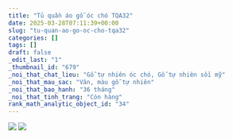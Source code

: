 ```yaml
---
title: "Tủ quần áo gỗ óc chó TQA32"
date: 2025-03-28T07:11:39+00:00
slug: "tu-quan-ao-go-oc-cho-tqa32"
categories: []
tags: []
draft: false
_edit_last: "1"
_thumbnail_id: "679"
_noi_that_chat_lieu: "Gỗ tự nhiên óc chó, Gỗ tự nhiên sồi mỹ"
_noi_that_mau_sac: "Vân, màu gỗ tự nhiên"
_noi_that_bao_hanh: "36 tháng"
_noi_that_tinh_trang: "Còn hàng"
rank_math_analytic_object_id: "34"
---
```

![](https://romax.vn/wp-content/uploads/2025/03/tu-quan-ao-go-oc-cho-tqa32-10-1280x914.webp) ![](https://romax.vn/wp-content/uploads/2025/03/tu-quan-ao-go-oc-cho-tqa32-11-1280x914.webp)